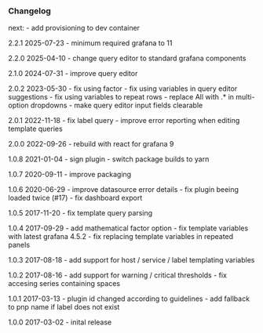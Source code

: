 ### Changelog

next:
    - add provisioning to dev container

2.2.1  2025-07-23
    - minimum required grafana to 11

2.2.0  2025-04-10
    - change query editor to standard grafana components

2.1.0  2024-07-31
    - improve query editor

2.0.2  2023-05-30
    - fix using factor
    - fix using variables in query editor suggestions
    - fix using variables to repeat rows
    - replace All with .* in multi-option dropdowns
    - make query editor input fields clearable

2.0.1  2022-11-18
    - fix label query
    - improve error reporting when editing template queries

2.0.0  2022-09-26
    - rebuild with react for grafana 9

1.0.8  2021-01-04
    - sign plugin
    - switch package builds to yarn

1.0.7  2020-09-11
    - improve packaging

1.0.6  2020-06-29
    - improve datasource error details
    - fix plugin beeing loaded twice (#17)
    - fix dashboard export

1.0.5  2017-11-20
    - fix template query parsing

1.0.4  2017-09-29
    - add mathematical factor option
    - fix template variables with latest grafana 4.5.2
    - fix replacing template variables in repeated panels

1.0.3  2017-08-18
    - add support for host / service / label templating variables

1.0.2  2017-08-16
    - add support for warning / critical thresholds
    - fix accesing series containing spaces

1.0.1  2017-03-13
    - plugin id changed according to guidelines
    - add fallback to pnp name if label does not exist

1.0.0  2017-03-02
    - inital release
